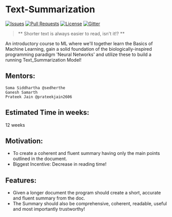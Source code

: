 # Text-Summarization

[![Issues](https://img.shields.io/github/issues-closed/oss2019/text-summarization.svg?style=flat-square)](https://github.com/oss2019/text-summarization/issues) [![Pull Requests](https://img.shields.io/github/issues-pr-closed/oss2019/text-summarization.svg?style=flat-square)](https://github.com/oss2019/text-summarization/pulls) [![License](https://img.shields.io/apm/l/vim-mode.svg?style=flat-square)](https://github.com/oss2019/text-summarization/blob/master/LICENSE) [![Gitter](https://img.shields.io/badge/chat-on%20gitter-ff006f.svg?style=flat-square)](https://gitter.im/oss2019/community) 

> ** Shorter text is always easier to read, isn't it!? **

An introductory course to ML where we'll together learn the Basics of Machine Learning,  gain a solid foundation of the biologically-inspired programming paradigm 'Neural Networks' and utilize these to build a running Text_Summarization Model!

## Mentors:
```
Soma Siddhartha @sedherthe
Ganesh Samarth 
Prateek Jain @prateekjain2606
```

## Estimated Time in weeks:
12 weeks

## Motivation:
- To create a coherent and fluent summary having only the main points outlined in the document.
- Biggest Incentive: Decrease in reading time!

## Features:
- Given a longer document the program should create a short, accurate and fluent summary from the doc.
- The Summary should also be comprehensive, coherent, readable, useful and most importantly trustworthy!
